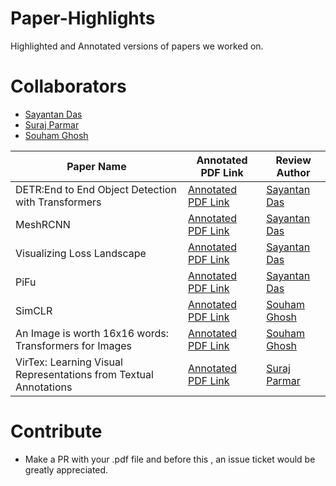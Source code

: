 # Paper-Highlights
Highlighted and Annotated versions of papers we worked on.

# Collaborators
- [Sayantan Das](https://github.com/ucalyptus/)
- [Suraj Parmar](https://github.com/parmarsuraj99/)
- [Souham Ghosh](https://github.com/Sgsouham/)

| Paper Name  | Annotated PDF Link |Review Author |
|---|---|---|
| DETR:End to End Object Detection with Transformers| [Annotated PDF Link](https://ucalyptus.github.io/Paper-Highlights/DETR_up.pdf) | [Sayantan Das](https://github.com/ucalyptus/)|
| MeshRCNN | [Annotated PDF Link](https://ucalyptus.github.io/Paper-Highlights/MESHRCNN_up.pdf) | [Sayantan Das](https://github.com/ucalyptus/)|
| Visualizing Loss Landscape| [Annotated PDF Link](https://ucalyptus.github.io/Paper-Highlights/Visualizing%20Loss%20Landscape_up.pdf) | [Sayantan Das](https://github.com/ucalyptus/)|
| PiFu| [Annotated PDF Link](https://ucalyptus.github.io/Paper-Highlights/pifu_up.pdf) | [Sayantan Das](https://github.com/ucalyptus/)|
|SimCLR| [Annotated PDF Link](https://ucalyptus.github.io/Paper-Highlights/simclr.pdf) | [Souham Ghosh](https://github.com/Sgsouham/)|
|An Image is worth 16x16 words: Transformers for Images| [Annotated PDF Link](https://ucalyptus.github.io/Paper-Highlights/an_image_is_worth_16x16_words_transformers_for_image_recognition_at_scale-pages-deleted.pdf) | [Souham Ghosh](https://github.com/Sgsouham/)|
| VirTex: Learning Visual Representations from Textual Annotations | [Annotated PDF Link](https://ucalyptus.github.io/Paper-Highlights/VirTex_annotated.pdf) | [Suraj Parmar](https://github.com/parmarsuraj99/)|



# Contribute
- Make a PR with your .pdf file and before this , an issue ticket would be greatly appreciated.


